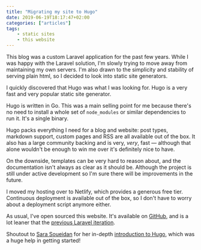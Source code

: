 ```yaml
---
title: "Migrating my site to Hugo"
date: 2019-06-19T18:17:47+02:00
categories: ["articles"]
tags:
    - static sites
    - this website
---
```


This blog was a custom Laravel application for the past few years. While I was happy with the Laravel solution, I'm slowly trying to move away from maintaining my own servers. I'm also drawn to the simplicity and stability of serving plain html, so I decided to look into static site generators.

I quickly discovered that Hugo was what I was looking for. Hugo is a very fast and very popular static site generator.

<!--more-->

Hugo is written in Go. This was a main selling point for me because there's no need to install a whole set of `node_modules` or similar dependencies to run it. It's a single binary.

Hugo packs everything I need for a blog and website: post types, markdown support, custom pages and RSS are all available out of the box. It also has a large community backing and is very, _very_, fast — although that alone wouldn't be enough to win me over it's definitely nice to have.

On the downside, templates can be very hard to reason about, and the documentation isn't always as clear as it should be. Although the project is still under active development so I'm sure there will be improvements in the future.

I moved my hosting over to Netlify, which provides a generous free tier. Continuous deployment is available out of the box, so I don't have to worry about a deployment script anymore either.

As usual, I've open sourced this website. It's available on [GitHub](https://github.com/sebastiandedeyne/sebastiandedeyne.com), and is a lot leaner that the [previous Laravel iteration](https://github.com/sebastiandedeyne/v1.sebastiandedeyne.com).

Shoutout to [Sara Soueidan](https://www.sarasoueidan.com) for her in-depth [introduction to Hugo](https://www.sarasoueidan.com/blog/jekyll-ghpages-to-hugo-netlify/), which was a huge help in getting started!
